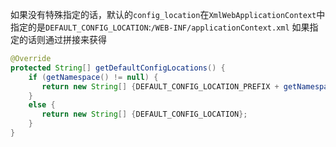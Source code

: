 如果没有特殊指定的话，默认的`config_location`在`XmlWebApplicationContext`中指定的是`DEFAULT_CONFIG_LOCATION`:`/WEB-INF/applicationContext.xml`
如果指定的话则通过拼接来获得
```java
@Override  
protected String[] getDefaultConfigLocations() {  
    if (getNamespace() != null) {  
       return new String[] {DEFAULT_CONFIG_LOCATION_PREFIX + getNamespace() + DEFAULT_CONFIG_LOCATION_SUFFIX};  
    }  
    else {  
       return new String[] {DEFAULT_CONFIG_LOCATION};  
    }  
}
```
